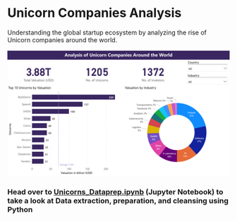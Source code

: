 # Unicorn Companies Analysis
Understanding the global startup ecosystem by analyzing the rise of Unicorn companies around the world.

![Dashboard screenshot](Unicorns_analysis.jpg "Page 1")

### Head over to [Unicorns_Dataprep.ipynb](Unicorns_Dataprep.ipynb) (Jupyter Notebook) to take a look at Data extraction, preparation, and cleansing using Python
